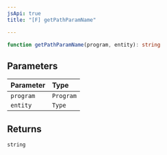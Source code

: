 ```yaml
---
jsApi: true
title: "[F] getPathParamName"

---
```

```ts
function getPathParamName(program, entity): string
```

## Parameters

| Parameter | Type |
| :------ | :------ |
| `program` | `Program` |
| `entity` | `Type` |

## Returns

`string`
